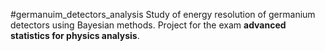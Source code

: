 #germanuim_detectors_analysis
Study of energy resolution of germanium detectors using Bayesian methods. Project for the exam **advanced statistics for physics analysis**.






